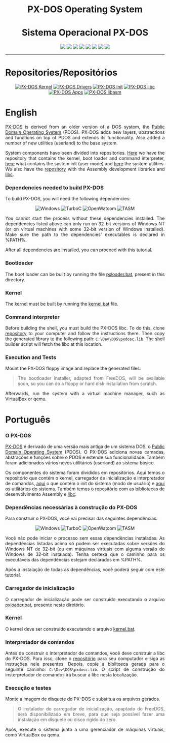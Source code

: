<div align="center">

<h1>PX-DOS Operating System</h1>
<h1>Sistema Operacional PX-DOS</h3>

![](https://img.shields.io/github/license/felipenlunkes/PX-DOS.svg)
![](https://img.shields.io/github/stars/felipenlunkes/PX-DOS.svg)
![](https://img.shields.io/github/issues/felipenlunkes/PX-DOS.svg)
![](https://img.shields.io/github/issues-closed/felipenlunkes/PX-DOS.svg)
![](https://img.shields.io/github/issues-pr/felipenlunkes/PX-DOS.svg)
![](https://img.shields.io/github/issues-pr-closed/felipenlunkes/PX-DOS.svg)
![](https://img.shields.io/github/downloads/felipenlunkes/PX-DOS/total.svg)
![](https://img.shields.io/github/release/felipenlunkes/PX-DOS.svg)

</div>

<hr>

# Repositories/Repositórios

<div align="center">
  
[![PX-DOS Kernel](https://github-readme-stats.vercel.app/api/pin/?username=felipenlunkes&repo=PX-DOS&theme=dark)](https://github.com/felipenlunkes/PX-DOS)
[![PX-DOS Drivers](https://github-readme-stats.vercel.app/api/pin/?username=felipenlunkes&repo=PX-DOS-Drivers&theme=dark)](https://github.com/felipenlunkes/PX-DOS-Drivers)
[![PX-DOS Init](https://github-readme-stats.vercel.app/api/pin/?username=felipenlunkes&repo=PX-DOS-init&theme=dark)](https://github.com/felipenlunkes/PX-DOS-init)
[![PX-DOS libc](https://github-readme-stats.vercel.app/api/pin/?username=felipenlunkes&repo=PX-DOS-libc&theme=dark)](https://github.com/felipenlunkes/PX-DOS-libc)
[![PX-DOS Apps](https://github-readme-stats.vercel.app/api/pin/?username=felipenlunkes&repo=PX-DOS-Apps&theme=dark)](https://github.com/felipenlunkes/PX-DOS-Apps)
[![PX-DOS libasm](https://github-readme-stats.vercel.app/api/pin/?username=felipenlunkes&repo=PX-DOS-libasm&theme=dark)](https://github.com/felipenlunkes/PX-DOS-libasm)

</div>

# English

<div align="justify">

[PX-DOS](https://github.com/felipenlunkes/PX-DOS) is derived from an older version of a DOS system, the [Public Domain Operating System](http://www.pdos.org/) (PDOS). PX-DOS adds new layers, abstractions and functions on top of PDOS and extends its functionality. Also added a number of new utilities (userland) to the base system.

System components have been divided into repositories. [Here](https://github.com/felipenlunkes/PX-DOS) we have the repository that contains the kernel, boot loader and command interpreter, [here](https://github.com/felipenlunkes/PX-DOS-init) what contains the system init (user mode) and [here](https://github.com/felipenlunkes/PX-DOS-Apps) the system utilities. We also have the [repository](https://github.com/felipenlunkes/PX-DOS-libasm) with the Assembly development libraries and [libc](https://github.com/felipenlunkes/PX-DOS-libc).

</div>

### Dependencies needed to build PX-DOS

<div align="justify">

To build PX-DOS, you will need the following dependencies:

</div>

<div align="center">

![Windows](https://img.shields.io/badge/Windows_32_bit-0078D6?style=for-the-badge&logo=windows&logoColor=white)
![TurboC](https://img.shields.io/badge/Borland_Turbo_C-F57842?style=for-the-badge&logo=c&logoColor=white)
![OpenWatcom](https://img.shields.io/badge/Open_Watcom-4EAA25?style=for-the-badge&logo=c&logoColor=white)
![TASM](https://img.shields.io/badge/TASM-0C322C?style=for-the-badge&logo=assembly&logoColor=white)

</div>

<div align="justify">

You cannot start the process without these dependencies installed. The dependencies listed above can only run on 32-bit versions of Windows NT (or on virtual machines with some 32-bit version of Windows installed). Make sure the path to the dependencies' executables is declared in %PATH%.

After all dependencies are installed, you can proceed with this tutorial.

</div>

### Bootloader

<div align="justify">

The boot loader can be built by running the file [pxloader.bat](pxloader.bat), present in this directory.

</div>

### Kernel

<div align="justify">

The kernel must be built by running the [kernel.bat](kernel.bat) file.

</div>

### Command interpreter

<div align="justify">

Before building the shell, you must build the PX-DOS libc. To do this, clone [repository](https://github.com/felipenlunkes/PX-DOS-libc) to your computer and follow the instructions there. Then copy the generated library to the following path: `C:\Dev\DOS\pxdosc.lib`. The shell builder script will fetch the libc at this location.

</div>

### Execution and Tests

<div align="justify">

Mount the PX-DOS floppy image and replace the generated files.

> The bootloader installer, adapted from FreeDOS, will be available soon, so you can do a floppy or hard disk installation from scratch.

Afterwards, run the system with a virtual machine manager, such as VirtualBox or qemu.

</div>

# Português

### O PX-DOS

<div align="justify">

[PX-DOS](https://github.com/felipenlunkes/PX-DOS) é derivado de uma versão mais antiga de um sistema DOS, o [Public Domain Operating System](http://www.pdos.org/) (PDOS). O PX-DOS adiciona novas camadas, abstrações e funções sobre o PDOS e estende sua funcionalidade. Também foram adicionados vários novos utilitários (userland) ao sistema básico.

Os componentes do sistema foram divididos em repositórios. Aqui temos o repositório que contém o kernel, carregador de inicialização e interpretador de comandos, [aqui](https://github.com/felipenlunkes/PX-DOS-init) o ​​que contém o init do sistema (modo de usuário) e [aqui](https://github.com/felipenlunkes/PX-DOS-Apps) os utilitários do sistema. Também temos o [repositório](https://github.com/felipenlunkes/PX-DOS-libasm) com as bibliotecas de desenvolvimento Assembly e [libc](https://github.com/felipenlunkes/PX-DOS-libc).

</div>
  
### Dependências necessárias à construção do PX-DOS

<div align="justify">

Para construir o PX-DOS, você vai precisar das seguintes dependências:

</div>

<div align="center">

![Windows](https://img.shields.io/badge/Windows_32_bit-0078D6?style=for-the-badge&logo=windows&logoColor=white)
![TurboC](https://img.shields.io/badge/Borland_Turbo_C-F57842?style=for-the-badge&logo=c&logoColor=white)
![OpenWatcom](https://img.shields.io/badge/Open_Watcom-4EAA25?style=for-the-badge&logo=c&logoColor=white)
![TASM](https://img.shields.io/badge/TASM-0C322C?style=for-the-badge&logo=assembly&logoColor=white)

</div>

<div align="justify">

Você não pode iniciar o processo sem essas dependências instaladas. As dependências listadas acima só podem ser executadas sobre versões do Windows NT de 32-bit (ou em máquinas virtuais com alguma versão do Windows de 32-bit instalada). Tenha certexa que o caminho para os executáveis das dependências estejam declarados em %PATH%.

Após a instalação de todas as dependências, você poderá seguir com este tutorial.

</div>

### Carregador de inicialização

<div align="justify">

O carregador de inicialização pode ser construído executando o arquivo [pxloader.bat](pxloader.bat), presente neste diretório.

</div>

### Kernel

<div align="justify">

O kernel deve ser construído executando o arquivo [kernel.bat](kernel.bat).

</div>

### Interpretador de comandos

<div align="justify">

Antes de construir o interpretador de comandos, você deve construir a libc do PX-DOS. Para isso, clone o [repositório](https://github.com/felipenlunkes/PX-DOS-libc) para seu computador e siga as instruções nele presentes. Depois, copie a biblitoeca gerada para o seguinte caminho: `C:\Dev\DOS\pxdosc.lib`. O script de construção do insterpretador de comandos irá buscar a libc nesta localização.

</div>

### Execução e testes

<div align="justify">

Monte a imagem de disquete do PX-DOS e substitua os arquivos gerados.

> O instalador do carregador de inicialização, apaptado do FreeDOS, será disponibilizado em breve, para que seja possível fazer uma instalação em disquete ou disco rígido do zero.

Após, execute o sistema junto a uma gerenciador de máquinas virtuais, como VirtualBox ou qemu.

</div>

<!-- Versão do arquivo: 1.0

Copyright © 2012-2022 Felipe Miguel Nery Lunkes

-->